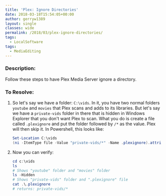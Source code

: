 ```yaml
---
title: 'Plex: Ignore Directories'
date: 2018-03-18T15:54:05+00:00
author: gerryw1389
layout: single
classes: wide
permalink: /2018/03/plex-ignore-directories/
tags:
  - LocalSoftware
tags:
  - MediaEditing
---
```

<!--more-->

### Description:

Follow these steps to have Plex Media Server ignore a directory.

### To Resolve:

1. So let's say we have a folder: `C:\vids`. In it, you have two normal folders `youtube` and `movies` that Plex scans and adds to its libraries. But let's say we have a `private-vids` folder in there that is hidden in Windows Explorer that you don't want Plex to scan. What you do is create a file called `.plexignore` and put the folder followed by `/*` as the value. Plex will then skip it. In Powershell, this looks like:

   ```powershell
   Set-Location C:\vids
   (ni -ItemType file -Value "private-vids/*" -Name .plexignore).attributes="hidden"
   ```

2. Now you can verify:

   ```powershell
   cd c:\vids
   ls
   # Shows "youtube" folder and "movies" folder
   ls -Hidden
   # Shows "private-vids" folder and ".plexignore" file
   cat .\.plexignore
   # returns: private-vids/*
   ```